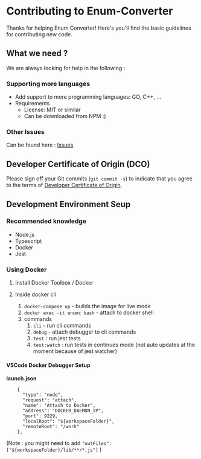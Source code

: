 # Contributing to Enum-Converter

Thanks for helping Enum Converter! Here's you'll find the basic guidelines for contributing new code.

## What we need ? 

We are always looking for help in the following :

### Supporting more languages

* Add support to more programming languages: GO, C++, ...
* Requirements
    * License: MIT or similar
    * Can be downloaded from NPM :)

### Other Issues

Can be found here : [Issues](https://github.com/nitzano/enum-converter/issues)

## Developer Certificate of Origin (DCO)

Please sign off your Git commits (```git commit -s```) to indicate that you agree to the terms of [Developer Certificate of Origin](https://developercertificate.org/).


## Development Environment Seup

### Recommended knowledge

* Node.js
* Typescript
* Docker
* Jest

### Using Docker

1.  Install Docker Toolbox / Docker
2.  Inside docker cli

    1.  `docker-compose up` - builds the image for live mode
    2.  `docker exec -it enumc bash` - attach to docker shell
    3.  commands
        1.  `cli` - run cli commands
        2.  `debug` - attach debugger to cli commands
        3.  `test` : run jest tests
        4.  `test:watch` : run tests in continues mode
            (not auto updates at the moment because of jest watcher)

#### VSCode Docker Debugger Setup

**launch.json**
```
    {
      "type": "node",
      "request": "attach",
      "name": "Attach to Docker",
      "address": "DOCKER_DAEMON_IP",
      "port": 9229,
      "localRoot": "${workspaceFolder}",
      "remoteRoot": "/work"
    },
```

(Note : you might need to add `"outFiles": ["${workspaceFolder}/lib/**/*.js"]` )
